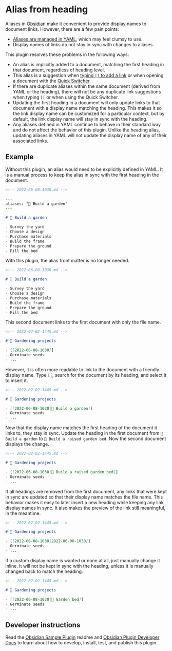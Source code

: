 # Alias from heading

Aliases in [Obsidian](https://obsidian.md) make it convenient to provide display names to document links. However, there are a few pain points:

- [Aliases are managed in YAML](https://help.obsidian.md/How+to/Add+aliases+to+note), which may feel clumsy to use.
- Display names of links do not stay in sync with changes to aliases.

This plugin resolves these problems in the following ways:

- An alias is implicitly added to a document, matching the first heading in that document, regardless of heading level.
- This alias is a suggestion when [typing `[[` to add a link](https://help.obsidian.md/How+to/Internal+link) or when opening a document with the [Quick Switcher](https://help.obsidian.md/Plugins/Quick+switcher).
- If there are duplicate aliases within the same document (derived from YAML or the heading), there will not be any duplicate link suggestions when typing `[[` or when using the Quick Switcher.
- Updating the first heading in a document will only update links to that document with a display name matching the heading. This makes it so the link display name can be customized for a particular context, but by default, the link display name will stay in sync with the heading.
- Any aliases defined in YAML continue to behave in their standard way and do not affect the behavior of this plugin. Unlike the heading alias, updating aliases in YAML will not update the display name of any of their associated links.

## Example

Without this plugin, an alias would need to be explicitly defined in YAML. It is a manual process to keep the alias in sync with the first heading in the document.

```md
<!-- 2022-06-08-1030.md -->

---
aliases: "🍅 Build a garden"
---

# 🍅 Build a garden

- Survey the yard
- Choose a design
- Purchase materials
- Build the frame
- Prepare the ground
- Fill the bed
```

With this plugin, the alias front matter is no longer needed.

```md
<!-- 2022-06-08-1030.md -->

# 🍅 Build a garden

- Survey the yard
- Choose a design
- Purchase materials
- Build the frame
- Prepare the ground
- Fill the bed
```

This second document links to the first document with only the file name.

```md
<!-- 2022-02-02-1445.md -->

# 🥬 Gardening projects

- [[2022-06-08-1030]]
- Germinate seeds
- ...
```

However, it is often more readable to link to the document with a friendly display name. Type `[[`, search for the document by its heading, and select it to insert it.

```md
<!-- 2022-02-02-1445.md -->

# 🥬 Gardening projects

- [[2022-06-08-1030|🍅 Build a garden]]
- Germinate seeds
- ...
```

Now that the display name matches the first heading of the document it links to, they stay in sync. Update the heading in the first document from `🍅 Build a garden` to `🥕 Build a raised garden bed`. Now the second document displays the change.

```md
<!-- 2022-02-02-1445.md -->

# 🥬 Gardening projects

- [[2022-06-08-1030|🥕 Build a raised garden bed]]
- Germinate seeds
- ...
```

If all headings are removed from the first document, any links that were kept in sync are updated so that their display name matches the file name. This behavior makes it easy to later insert a new heading while keeping any link display names in sync. It also makes the preview of the link still meaningful, in the meantime.

```md
<!-- 2022-02-02-1445.md -->

# 🥬 Gardening projects

- [[2022-06-08-1030|2022-06-08-1030]]
- Germinate seeds
- ...
```

If a custom display name is wanted or none at all, just manually change it inline. It will not be kept in sync with the heading, unless it is manually changed back to match the heading.

```md
<!-- 2022-02-02-1445.md -->

# 🥬 Gardening projects

- [[2022-06-08-1030|🌽 Garden bed]]
- Germinate seeds
- ...
```

## Developer instructions

Read the [Obsidian Sample Plugin](https://github.com/obsidianmd/obsidian-sample-plugin) readme and [Obsidian Plugin Developer Docs](https://marcus.se.net/obsidian-plugin-docs/) to learn about how to develop, install, test, and publish this plugin.
